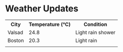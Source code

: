 # Weather Updates

<!-- WEATHER-UPDATE-START -->
<table><tr><th>City</th><th>Temperature (°C)</th><th>Condition</th></tr><tr><td>Valsad</td><td>24.8</td><td>Light rain shower</td></tr><tr><td>Boston</td><td>20.3</td><td>Light rain</td></tr><tr><td></td><td></td><td></td></tr></table>
<!-- WEATHER-UPDATE-END -->
